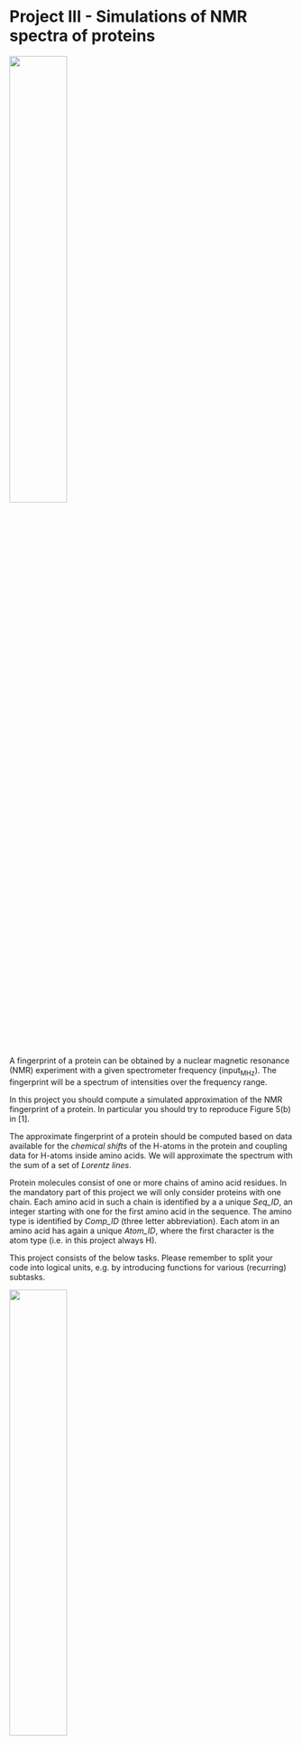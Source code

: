 # Project III - Simulations of NMR spectra of proteins

[<img src="spectrum.png" width="45%" class="right">](spectrum.png)

A fingerprint of a protein can be obtained by a nuclear magnetic resonance (NMR) experiment with a given spectrometer frequency (input<sub>MHz</sub>). The fingerprint will be a spectrum of intensities over the frequency range.

In this project you should compute a simulated approximation of the NMR fingerprint of a protein. In particular you should try to reproduce Figure 5(b) in [1].

The approximate fingerprint of a protein should be computed based on data available for the _chemical shifts_ of the H-atoms in the protein and coupling data for H-atoms inside amino acids. We will approximate the spectrum with the sum of a set of _Lorentz lines_.

Protein molecules consist of one or more chains of amino acid residues. In the mandatory part of this project we will only consider proteins with one chain. Each amino acid in such a chain is identified by a a unique _Seq_ID_, an integer starting with one for the first amino acid in the sequence. The amino type is identified by _Comp_ID_ (three letter abbreviation). Each atom in an amino acid has again a unique _Atom_ID_, where the first character is the atom type (i.e. in this project always H).

This project consists of the below tasks. Please remember to split your code into logical units, e.g. by introducing functions for various (recurring) subtasks.

[<img src="nmr_tasks.png" width="45%" class="right">](nmr_tasks.png)

1.  Download the files [NFGAIL.csv](NFGAIL.csv), [couplings.csv](couplings.csv) and [68_ubiquitin.csv](68_ubiquitin.csv).

2.  The simplest Lorentz line is the function

    > _L_(_x_) = 1 / (1 + _x_<sup>2</sup>) .

    Make a function `Lorentz` that given _x_ returns _L_(_x_), where _x_ can be either an integer, a float or a Numpy array. In the case of a Numpy array the function should be computed pointwise for each value. Plot the function for _x_ &isin; [&minus;10, 10] using `matplotlib.pyplot`

    _Hint_: use `numpy.linspace`.

    The function _L_ has a maximum in (0, 1).  We let (_x_<sub>0</sub>, _height_) denote the coordinates of the maximum of a Lorentz line.  We let the _width_ of a Lorentz line be the width of the peak at height _height_ / 2, sometimes denoted full width half height (FWHH).
    The function _L_ has width 2. Note that the area below _L_ is &pi; = &int;<sub>(&minus;&infin;,+&infin;)</sub> _L_(_x_) _dx_.

3.  Generalize your function `Lorentz` to take (optional keyword) arguments for _x_<sub>0</sub>, _height_ and _width_. The resulting function should compute

    > _L_<sub>_x_<sub>0</sub>, _height_, _width_</sub>(_x_) = _height_ / (1 + (2 &middot; (_x_ &minus; _x_<sub>0</sub>) / _width_)<sup>2</sup>) .

    Plot three Lorentz lines for the parameters (_x_<sub>0</sub>, _height_, _width_) being (-5, 5, 1), (2, 2, 6), and (5, 3, 0.5) for  _x_ &isin; [-10,10].
    Plot also the _sum_ of the three curves. Note that the area below a general Lorentz line is &pi; &middot; _height_ &middot; _width_ / 2.

4.  Our basic assumption is that each atom in a molecule contributes approximately one Lorentz line to the spectra. We will not use the same Lorentz parameters for all atoms. The width will e.g. depend on the atom_id and possibly also on the amino acid the atom is part of.

    Make a function `peak_width(amino, atom_id)` that returns the width for an atom in a specic amino acide and having a specific atom_id. If atom_id is H the width is 6 (note this is only when the atom_id is H and not for all atoms of type H). If (amino, atom_id) is one of the following four pairs (ASN, HD21), (ASN, HD22), (GLN, HE21), (GLN, HE22) the width is 25. For all other atom_id's the width is 4.

5.  We will denote a Lorentz line a _peak_ and identify it by the triple (_x_<sub>0</sub>, _height_, _width_).

    For an atom (amino, atom_id) with assigned chemical shift value _x_<sub>0</sub> (in Hz) we create a peak with width determined by `peak_width` and maximum value at (_x_<sub>0</sub>, _height_), where _height_ is chosen such that the area below the Lorentz line is &pi;.

    Create a function `atom_peak(amino, atom_id, Hz)` that returns the triple for the corresponding peak, where _x_<sub>0</sub> = `Hz` = the chemical shift in Hz.

    Plot the peaks for the three atoms and assigned chemical shifts (PHE, H, 3481 Hz), (ASN, HD21, 3053 Hz), and (ILE, HA, 1673 Hz). Furthermore plot the sum of the three peaks.

6.  Create a function `read_molecule` that reads a list of atoms for a single protein from a CSV-file, where each row stores the description of an atom in the protein (most of the columns will not be used in this project).  You can e.g. store each atom as a dictionary mapping column names to row values (_Hint_: use `zip`) or read the file as a `pandas` data frame.

7.  Read in the molecule description of the NFGAIL protein from the file [NFGAIL.csv](NFGAIL.csv).  For each of the 44 H-atoms create a peak assuming input<sub>MHz</sub> = 400.13 MHz. The relevant columns are `Atom_ID`, `Comp_ID` (= amino acid), and `Val`. The column `Val` is the chemical shift in ppm, parts per million, but this value should be converted to Hz for calculations. To get the shift in Hz, multiply the `Val` value by input<sub>MHz</sub>.

    Plot the sum of the peaks. Make the unit of the x-axis ppm (= Hz / input<sub>MHz</sub>) and make the x-axis be decreasing from left to right.

    _Note_. In the protein descriptions there is no H-atom listed for the first amino acid, since this H-atom will not be visible in the NMR spectra as it is in fast exchange with water.

8.  To get a more refined spectrum we will take couplings between atoms into account. Between two H-atoms _A_ and _B_ in an amino acid (i.e. two peaks) there can be a coupling with magnitude _J_<sub>_AB_</sub>, in the following just denoted _J_, that influences the resulting spectrum. (Many other factors influence the spectrum, but we will happily ignore these in our simulations).  The coupling between _A_ and _B_ causes both peaks to be split into two new peaks _A_<sub>inner</sub>, _A_<sub>outer</sub>, _B_<sub>inner</sub> and _B_<sub>outer</sub>, where _B_<sub>inner</sub> is closer to _A_ than _B_, and _B_<sub>outer</sub> is further away from _A_ than _B_. In the following we only consider _B_<sub>inner</sub> and _B_<sub>outer</sub> (_A_ is handled symmetrically).

    The height of _B_<sub>outer</sub> is smaller than the height of _B_<sub>inner</sub>, the sum of their heights equals the height of _B_, and their width equals the width of _B_.
    Assume _A_ and _B_ have their maximum at_x_<sub>0</sub> = _&nu;_<sub>_A_</sub>
    and _x_<sub>0</sub> = _&nu;_<sub>_B_</sub>, respectively.
    Let

    > _Q_ = sqrt((_&nu;<sub>A</sub>_ &minus; _&nu;<sub>B</sub>_)<sup>2</sup> + _J_<sup>2</sup>)

    > _&nu;<sub>m</sub>_ = (_&nu;<sub>A</sub>_ + _&nu;<sub>B</sub>_) / 2

    > &sigma; = 1 if &nu;<sub>_A_</sub> &lt; &nu;<sub>_B_</sub>, &nbsp;&nbsp;&minus;1 otherwise

    > &alpha;<sub>inner</sub> = (1 + _J_ / _Q_) / 2 

    > &alpha;<sub>outer</sub> = (1 &minus; _J_ / _Q_) / 2 .

    The points _B_<sub>inner</sub> and _B_<sub>outer</sub> are given by
    
    >_&nu;_<sub>_B_<sub>inner</sub></sub> = _&nu;_<sub>_m_</sub> + &sigma; &middot; (_Q_ &minus; _J_) / 2 ,
    > &nbsp;&nbsp;&nbsp; _height_<sub>_B_<sub>inner</sub></sub> = _height_<sub>_B_</sub> &middot; &alpha;<sub>inner</sub> ,
    > &nbsp;&nbsp;&nbsp; _width_<sub>_B_<sub>inner</sub></sub> = _width_<sub>_B_</sub> ,

    > _&nu;_<sub>_B_<sub>outer</sub></sub> = _&nu;_<sub>_m_</sub> + &sigma; &middot; (_Q_ + _J_) / 2 ,
    > &nbsp;&nbsp;&nbsp; _height_<sub>_B_<sub>outer</sub></sub> = _height_<sub>_B_</sub> &middot; &alpha;<sub>outer</sub> ,
    > &nbsp;&nbsp;&nbsp; _width_<sub>_B_<sub>outer</sub></sub> = _width_<sub>_B_</sub> .

    Make a function `apply_coupling(A, B, J)` that takes two peaks `A` and `B` and computes the effect of `A` on `B`, when the coupling has magnitude `J`. Returns the list of the two peaks `B`<sub>inner</sub> and `B`<sub>outer</sub> that `B` is split into.
If `J` = 0 or _x_<sub>0</sub>(`A`) = _x_<sub>0</sub>(`B`), then only `[B]` is returned.

    Plot the four peaks resulting from the mutual coupling of two peaks _A_ = (25, 1, 1) and _B_ = (75, 1, 1) with _J_ = 10.

9.  If an atom has couplings with several atoms the computations become slightly more involved. Assume _B_ has couplings with _k_ atoms _A_<sub>1</sub>,  _A_<sub>2</sub>, ..., _A_<sub>_k_</sub> with magnitudes _J_<sub>1</sub>,  _J_<sub>2</sub>, ..., _J_<sub>_k_</sub>, respectively. In general the peak for _B_ will be split into 2<sup>_k_</sup> peaks.

    The basic idea is to start with the peak _B_. Applying the coupling of _B_ and _A_<sub>1</sub> with magnitude _J_<sub>1</sub> on _B_ results in a list _L_<sub>1</sub> with at most two peaks. Applying the coupling of _B_ and _A_<sub>2</sub> with magnitude _J_<sub>2</sub> on each _B'_ &isin; _L_<sub>1</sub> results in the list _L_<sub>2</sub> with at most four peaks. Applying _A_<sub>3</sub> on the peaks in _L_<sub>2</sub> results in eight peaks _L_<sub>3</sub>, etc.

    Applying the coupling between _A_<sub>_i_</sub> and _B_ with magnitude _J_ on a peak _B'_ &isin; _L_<sub>_i_ &minus; 1</sub> is done as applying _A_ on _B_,  except that the final computation of the points _B'_<sub>inner</sub> and _B'_<sub>outer</sub> are given by

    >_&nu;_<sub>_B'_<sub>inner</sub></sub> = _&nu;_<sub>_B'_</sub> &minus; _&nu;_<sub>_B_</sub> + _&nu;_<sub>_m_</sub> + &sigma; &middot; (_Q_ &minus; _J_) / 2 ,
    > &nbsp;&nbsp;&nbsp; _height_<sub>_B'_<sub>inner</sub></sub> = _height_<sub>_B'_</sub> &middot; &alpha;<sub>inner</sub> ,
    > &nbsp;&nbsp;&nbsp; _width_<sub>_B'_<sub>inner</sub></sub> = _width_<sub>_B_</sub>

    >_&nu;_<sub>_B'_<sub>outer</sub></sub> = _&nu;_<sub>_B'_</sub> &minus; _&nu;_<sub>_B_</sub> + _&nu;_<sub>_m_</sub> + &sigma; &middot;  (_Q_ + _J_) / 2 ,
    > &nbsp;&nbsp;&nbsp; _height_<sub>_B'_<sub>outer</sub></sub> = _height_<sub>_B'_</sub> &middot; &alpha;<sub>outer</sub> ,
    > &nbsp;&nbsp;&nbsp; _width_<sub>_B'_<sub>outer</sub></sub> = _width_<sub>_B_</sub>

    Extend your function `apply_coupling` to also be able to take a peak _B'_ as an additional (optional) fourth argument. Note that for _B'_ = _B_ the function should return the same value as without the _B'_ argument.

    Make a function  `apply_couplings([(A`<sub>`1`</sub>`, J`<sub>`1`</sub>`), (A`<sub>`2`</sub>`, J`<sub>`2`</sub>`), ..., (A`<sub>`k`</sub>`, J`<sub>`k`</sub>`)], B)` to apply all couplings on `B`.

    Plot the four peaks and their sum resulting from applying
    _A_<sub>1</sub> = (3, 1, 1) and
    _A_<sub>2</sub> = (5, 1, 1) on
    _B_<sub>1</sub> = (9, 1, 1)
    with magnitude _J_<sub>1</sub> = 1 and _J_<sub>2</sub> = 2, respectively.
    Note that permuting the list of (_A_<sub>_i_</sub>, _J_<sub>_i_</sub>)s should result in the same set of peaks for _B_.

10.  Make a function to read the file [couplings.csv](couplings.csv) that for each of the 20 amino acids contains the coupling magnitudes among the H-atoms inside the amino acid.

11.  Make a function `split_comps` that splits a list of atoms for a protein into a list of sublists, one sublist for each amino acid on the chain, i.e. split the list into sublists based on Seq_ID.

12.  Make a function `comp_peaks(comp, couplings, input_MHz)` that computes the peaks for all atoms in a amino acid (comp) by taking the table of couplings from [couplings.csv](couplings.csv) into acount.

13.  Make a function `protein_peaks(atoms, couplings, input_MHz)` that takes a list of atoms for a protein, a table of couplings, and a frequency input<sub>MHz</sub> and returns the resulting peaks by applying all couplings.

     Apply the function to the data from [NFGAIL.csv](NFGAIL.csv) with input<sub>MHz</sub> = 400.13 MHz.

     Plot the sum of the resulting 542 peaks. Make the unit of the x-axis ppm (= Hz / input<sub>MHz</sub>) and make the x-axis be decreasing from left to right.

     Your result should be a reproduction of 5(b) in [[1](https://doi.org/10.1002/mrc.4663)].


_The following tasks are optional._

In the previous tasks you were given CSV-files with the description of proteins only containing one chain. The following tasks ask you to download protein descriptions from the Biological Magnetic Resonance Data Bank (BMRB, [bmrb.wisc.edu](http://www.bmrb.wisc.edu) containing an arbitrary number of chains. In the data bank each data set for a molecule has a unique _Entry_ID_ value. Each chain is identified by a unique _Entity_ID_. Each amino acid in a chain has a unique _Seq_ID_ (and amino type _Comp_ID_) and each atom in an amino acid has again a unique _Atom_ID_.

14.  Download the file [Atom_chem_shift.csv](http://www.bmrb.wisc.edu/ftp/pub/bmrb/relational_tables/nmr-star3.1/Atom_chem_shift.csv) (700+ MB) from [www.bmrb.wisc.edu](http://www.bmrb.wisc.edu) > Bulk access > [CSV relational data tables](http://www.bmrb.wisc.edu/ftp/pub/bmrb/relational_tables/nmr-star3.1).  This file contains the atom shift data for _all_ data sets on the web site.

15.  Write a function `csv_extract` that given a value _Entry_ID_, from Atom_chem_shift.csv extracts all rows with value _Entry_ID_ in column `Entry_ID` and outputs the resulting rows to a new CSV-file. Test this with _Entry_ID_ = 68  and _Entry_ID_ = 6203. The result for _Entry_ID_ = 68 should be the 556 atoms as provided in the file [68_ubiquitin.csv](68_ubiquitin.csv) (but with additional columns). The result for _Entry_ID_ = 6203 should be a file with a header row plus 329 data rows (atoms) for ThrB12-DKP-insulin.

     _Hint_: Avoid reading the whole table into memory. If you e.g. read the complete table using Pandas, the data will take up memory &asymp; 3 &times; file size. Instead scan through the file using the `csv` module and only have the current line in memory. Scanning through the 700+ MB should be possible within in the order of a minute.

16.  Update the function `split_comps` to be able to handle more than one chain of amino acids. In particular each comp should now be identified not only by Seq_ID but by the pair (Entity_ID, Seq_id).

17.  Extract data for ThrB12-DKP-insulin (`Entry_ID` = 6203) from Atom_chem_shift.csv and plot the resulting simulated spectrum for input<sub>MHz</sub> = 500 MHz.  Note that the data for ThrB12-DKP-insulin consists of two chains of 131 and 198 atoms, respectively.  You can find the Entry_ID value for your favorite protein by searching the BMRB data base at [www.bmrb.wisc.edu](http://www.bmrb.wisc.edu).


| Protein            | Uncoupled peaks | Coupled peaks |
|--------------------|:---------------:|:-------------:|
| NFGAIL             |         44      |       542     |
| Ubiquitin          |        556      |      6805     |
| ThrB12-DKP-insulin |        329      |      3338     |


## References

[1] _Fast simulations of multidimensional NMR spectra of proteins and peptides_.  Thomas Vosegaard. Magnetic Resonance in Chemistry. 56(6), 438-448, 2018. DOI: [10.1002/mrc.4663](https://doi.org/10.1002/mrc.4663).
